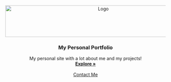 <!-- PROJECT LOGO -->
<br />
<p align="center">
  <a href="https://mingolladaniele.github.io/">
    <img src="/assets/images/logogit.png" alt="Logo" width="600" height="100">
  </a>

  <h3 align="center">My Personal Portfolio</h3>

  <p align="center">
    My personal site with a lot about me and my projects!
    <br />
    <a href="https://mingolladaniele.github.io"><strong>Explore »</strong></a>
    <br />
    <br />
    <a href="mailto:daniele.mingolla.jobs@gmail.com">Contact Me</a>
  </p>
</p>
